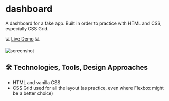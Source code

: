 # dashboard

A dashboard for a fake app. Built in order to practice with HTML and CSS, especially CSS Grid.

💻 [Live Demo](https://perugi.github.io/dashboard/) 💻

![screenshot](https://github.com/perugi/dashboard/assets/38496182/5bb5665f-09ef-486d-8fe1-9388c7d04807)

## 🛠️ Technologies, Tools, Design Approaches
- HTML and vanilla CSS
- CSS Grid used for all the layout (as practice, even where Flexbox might be a better choice)
